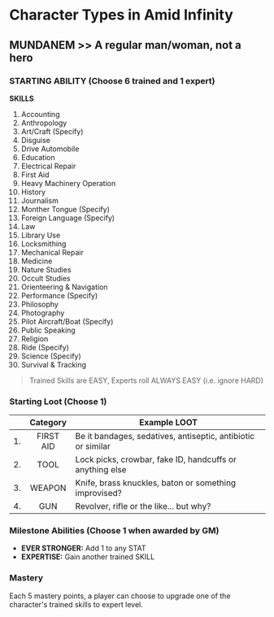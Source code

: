 # Character Types in Amid Infinity

## MUNDANEM >> A regular man/woman, not a hero

### STARTING ABILITY (Choose  **6 trained** and **1 expert**)

**SKILLS**

1. Accounting
2. Anthropology
3. Art/Craft (Specify)
4. Disguise
5. Drive Automobile
6. Education
7. Electrical Repair
8. First Aid
9. Heavy Machinery Operation
10. History
11. Journalism
12. Monther Tongue (Specify)
13. Foreign Language (Specify)
14. Law
15. Library Use
16. Locksmithing
17. Mechanical Repair
18. Medicine
19. Nature Studies
20. Occult Studies
21. Orienteering & Navigation
22. Performance (Specify)
23. Philosophy
24. Photography
25. Pilot Aircraft/Boat (Specify)
26. Public Speaking
27. Religion
28. Ride (Specify)
29. Science (Specify)
30. Survival & Tracking

> Trained Skills are EASY, Experts roll ALWAYS EASY (i.e. ignore HARD)

### Starting Loot (Choose 1)

|     | Category  | Example LOOT                                                 |
|:---:|:---------:|--------------------------------------------------------------|
| 1.  | FIRST AID | Be it bandages, sedatives, antiseptic, antibiotic or similar |
| 2.  |   TOOL    | Lock picks, crowbar, fake ID, handcuffs or anything else     |
| 3.  |  WEAPON   | Knife, brass knuckles, baton or something improvised?        |
| 4.  |    GUN    | Revolver, rifle or the like... but why?    

### Milestone Abilities (Choose 1 when awarded by GM)

- **EVER STRONGER:** Add 1 to any STAT
- **EXPERTISE:** Gain another trained SKILL

### Mastery

Each 5 mastery points, a player can choose to upgrade one of the character's trained skills to expert level.